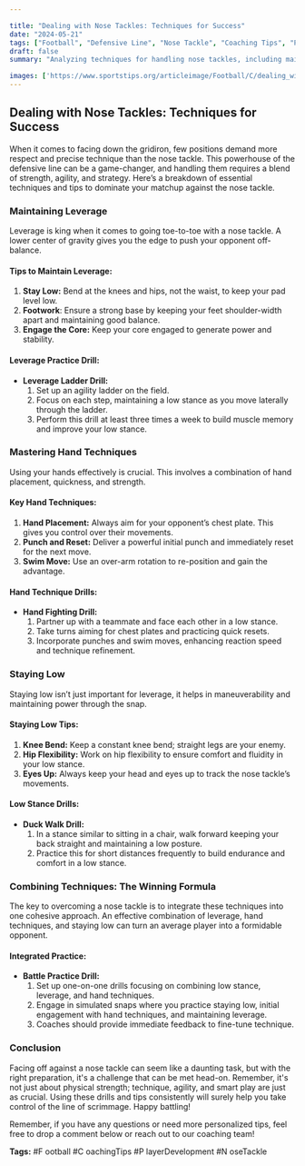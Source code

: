 ```yaml
---

title: "Dealing with Nose Tackles: Techniques for Success"
date: "2024-05-21"
tags: ["Football", "Defensive Line", "Nose Tackle", "Coaching Tips", "Player Development"]
draft: false
summary: "Analyzing techniques for handling nose tackles, including maintaining leverage, using hand techniques, and staying low."

images: ['https://www.sportstips.org/articleimage/Football/C/dealing_with_nose_tackles_techniques_for_success.webp']
---
```


## Dealing with Nose Tackles: Techniques for Success

When it comes to facing down the gridiron, few positions demand more respect and precise technique than the nose tackle. This powerhouse of the defensive line can be a game-changer, and handling them requires a blend of strength, agility, and strategy. Here’s a breakdown of essential techniques and tips to dominate your matchup against the nose tackle.

### Maintaining Leverage

Leverage is king when it comes to going toe-to-toe with a nose tackle. A lower center of gravity gives you the edge to push your opponent off-balance.

#### Tips to Maintain Leverage:

1. **Stay Low:** Bend at the knees and hips, not the waist, to keep your pad level low.
2. **Footwork**: Ensure a strong base by keeping your feet shoulder-width apart and maintaining good balance.
3. **Engage the Core:** Keep your core engaged to generate power and stability.
  

#### Leverage Practice Drill:

- **Leverage Ladder Drill:**
  1. Set up an agility ladder on the field.
  2. Focus on each step, maintaining a low stance as you move laterally through the ladder.
  3. Perform this drill at least three times a week to build muscle memory and improve your low stance.

### Mastering Hand Techniques

Using your hands effectively is crucial. This involves a combination of hand placement, quickness, and strength.

#### Key Hand Techniques:

1. **Hand Placement:** Always aim for your opponent’s chest plate. This gives you control over their movements.
2. **Punch and Reset:** Deliver a powerful initial punch and immediately reset for the next move.
3. **Swim Move:** Use an over-arm rotation to re-position and gain the advantage.

#### Hand Technique Drills:

- **Hand Fighting Drill:**
  1. Partner up with a teammate and face each other in a low stance.
  2. Take turns aiming for chest plates and practicing quick resets.
  3. Incorporate punches and swim moves, enhancing reaction speed and technique refinement.

### Staying Low

Staying low isn’t just important for leverage, it helps in maneuverability and maintaining power through the snap.

#### Staying Low Tips:

1. **Knee Bend:** Keep a constant knee bend; straight legs are your enemy.
2. **Hip Flexibility:** Work on hip flexibility to ensure comfort and fluidity in your low stance.
3. **Eyes Up:** Always keep your head and eyes up to track the nose tackle’s movements.

#### Low Stance Drills:

- **Duck Walk Drill:**
  1. In a stance similar to sitting in a chair, walk forward keeping your back straight and maintaining a low posture.
  2. Practice this for short distances frequently to build endurance and comfort in a low stance.

### Combining Techniques: The Winning Formula

The key to overcoming a nose tackle is to integrate these techniques into one cohesive approach. An effective combination of leverage, hand techniques, and staying low can turn an average player into a formidable opponent.

#### Integrated Practice:

- **Battle Practice Drill:**
  1. Set up one-on-one drills focusing on combining low stance, leverage, and hand techniques.
  2. Engage in simulated snaps where you practice staying low, initial engagement with hand techniques, and maintaining leverage.
  3. Coaches should provide immediate feedback to fine-tune technique.

### Conclusion

Facing off against a nose tackle can seem like a daunting task, but with the right preparation, it's a challenge that can be met head-on. Remember, it's not just about physical strength; technique, agility, and smart play are just as crucial. Using these drills and tips consistently will surely help you take control of the line of scrimmage. Happy battling!

Remember, if you have any questions or need more personalized tips, feel free to drop a comment below or reach out to our coaching team!

**Tags:** #F ootball #C oachingTips #P layerDevelopment #N oseTackle